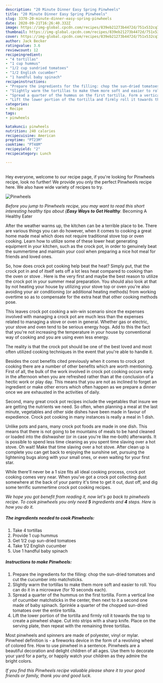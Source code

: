 ```yaml
---
description: "20 Minute Dinner Easy Spring Pinwheels"
title: "20 Minute Dinner Easy Spring Pinwheels"
slug: 3370-20-minute-dinner-easy-spring-pinwheels
date: 2020-09-21T16:26:40.332Z
image: https://img-global.cpcdn.com/recipes/839eb21273b4472d/751x532cq70/pinwheels-recipe-main-photo.jpg
thumbnail: https://img-global.cpcdn.com/recipes/839eb21273b4472d/751x532cq70/pinwheels-recipe-main-photo.jpg
cover: https://img-global.cpcdn.com/recipes/839eb21273b4472d/751x532cq70/pinwheels-recipe-main-photo.jpg
author: Jack Becker
ratingvalue: 3.6
reviewcount: 12
recipeingredient:
- "4 tortillas"
- "1 cup hummus"
- "1/2 cup sundried tomatoes"
- "1/2 English cucumber"
- "1 handful baby spinach"
recipeinstructions:
- "Prepare the ingredients for the filling: chop the sun-dried tomatoes and cut the cucumber into matchsticks."
- "Slightly warm the tortillas to make them more soft and easier to roll. You can do it in a microwave (for 10 seconds each)."
- "Spread a quarter of the hummus on the first tortilla. Form a vertical line of cucumber matchsticks in the center, then next to it a second one made of baby spinach. Sprinkle a quarter of the chopped sun-dried tomatoes over the entire tortilla."
- "Lift the lower portion of the tortilla and firmly roll it towards the top to create a pinwheel shape. Cut into strips with a sharp knife. Place on the serving plate, then repeat with the remaining three tortillas."
categories:
- Recipe
tags:
- pinwheels

katakunci: pinwheels 
nutrition: 240 calories
recipecuisine: American
preptime: "PT23M"
cooktime: "PT48M"
recipeyield: "2"
recipecategory: Lunch

---
```

<br>
Hey everyone, welcome to our recipe page, if you're looking for Pinwheels recipe, look no further! We provide you only the perfect Pinwheels recipe here. We also have wide variety of recipes to try.
<br>


![Pinwheels](https://img-global.cpcdn.com/recipes/839eb21273b4472d/751x532cq70/pinwheels-recipe-main-photo.jpg)

<i>Before you jump to Pinwheels recipe, you may want to read this short interesting healthy tips about {<strong>Easy Ways to Get Healthy</strong>.</i>
Becoming A Healthy Eater


After the weather warms up, the kitchen can be a terrible place to be. There are various things you can do however, when it comes to cooking a great home made meal which does not require traditional stove top or oven cooking. Learn how to utilize some of these lower heat generating equipment in your kitchen, such as the crock pot, in order to genuinely beat the summertime and maintain your cool when preparing a nice hot meal for friends and loved ones.

So, how does crock pot cooking help beat the heat? Simply put, that the crock pot in and of itself sets off a lot less heat compared to cooking than the oven or stove . Here is the very first and maybe the best reason to utilize the crock pot in your summer meal preparation. You should also look at that by not heating your house by utilizing your stove top or oven you're also avoiding your air conditioning (or additional heating methods) from working overtime so as to compensate for the extra heat that other cooking methods pose.

This leaves crock pot cooking a win-win scenario since the expenses involved with managing a crock pot are much less than the expenses related to managing a stove or oven in general. Whether gas or electric, your stove and oven tend to be serious energy hogs. Add to this the fact that you're not increasing the temperature in your house by conventional way of cooking and you are using even less energy.

 The reality is that the crock pot should be one of the best loved and most often utilized cooking techniques in the event that you're able to handle it.  



Besides the cost benefits cited previously when it comes to crock pot cooking there are a number of other benefits which are worth mentioning. First of all, the bulk of the work involved in crock pot cooking occurs early in the afternoon when you are refreshed rather than at the conclusion of a hectic work or play day. This means that you are not as inclined to forget an ingredient or make other errors which often happen as we prepare a dinner once we are exhausted in the activities of daily.

Second, many great crock pot recipes include the vegetables that insure we are getting the nutrients we need. So often, when planning a meal at the last minute, vegetables and other side dishes have been made in favour of expedience. Crock pot cooking in many instances is really a meal in 1 dish.

 Unlike pots and pans, many crock pot foods are made in one dish. This means that there is not going to be mountains of meals to be hand cleaned or loaded into the dishwasher (or in case you're like me-both) afterwards. It is possible to spend less time cleaning as you spent time slaving over a hot stove. Oh wait! Make that time slaving over a hot stove. After clean up is complete you can get back to enjoying the sunshine set, pursuing the lightening bugs along with your small ones, or even waiting for your first star.

While there'll never be a 1 size fits all ideal cooking process, crock pot cooking comes very near. When you've got a crock pot collecting dust somewhere at the back of your pantry it's time to get it out, dust off, and dig some terrific summertime crock pot cooking recipes.


<i>We hope you got benefit from reading it, now let's go back to pinwheels recipe. To cook pinwheels you only need <strong>5</strong> ingredients and <strong>4</strong> steps. Here is how you do it.
</i>

##### The ingredients needed to cook Pinwheels:

1. Take 4 tortillas
1. Provide 1 cup hummus
1. Get 1/2 cup sun-dried tomatoes
1. Take 1/2 English cucumber
1. Use 1 handful baby spinach


##### Instructions to make Pinwheels:

1. Prepare the ingredients for the filling: chop the sun-dried tomatoes and cut the cucumber into matchsticks.
1. Slightly warm the tortillas to make them more soft and easier to roll. You can do it in a microwave (for 10 seconds each).
1. Spread a quarter of the hummus on the first tortilla. Form a vertical line of cucumber matchsticks in the center, then next to it a second one made of baby spinach. Sprinkle a quarter of the chopped sun-dried tomatoes over the entire tortilla.
1. Lift the lower portion of the tortilla and firmly roll it towards the top to create a pinwheel shape. Cut into strips with a sharp knife. Place on the serving plate, then repeat with the remaining three tortillas.


Most pinwheels and spinners are made of polyester, vinyl or mylar. Pinwheel definition is - a fireworks device in the form of a revolving wheel of colored fire. How to use pinwheel in a sentence. Pinwheels are a beautiful decoration and delight children of all ages. Use them to decorate your yard for a party, or happily watch your children as they admire the bright colors. 

<i>If you find this Pinwheels recipe valuable please share it to your good friends or family, thank you and good luck.</i>
